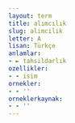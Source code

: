 ```yaml
---
layout: term
title: alımcılık
slug: alimcilik
letter: A
lisan: Türkçe
anlamlar:
- ► tahsildarlık
ozellikler:
- - isim
ornekler:
- - ''
orneklerkaynak:
- - ''
---
```


